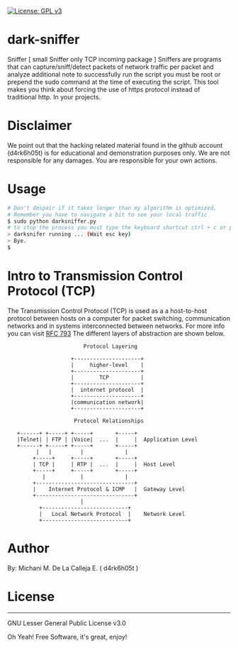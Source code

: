 [![License: GPL v3](https://img.shields.io/badge/License-GPLv3-blue.svg)](https://www.gnu.org/licenses/gpl-3.0)

# dark-sniffer
Sniffer [ small Sniffer only TCP incoming package ] Sniffers are programs that can capture/sniff/detect packets of network traffic per packet and analyze additional note to successfully run the script you must be root or prepend the sudo command at the time of executing the script. This tool makes you think about forcing the use of https protocol instead of traditional http. In your projects.

# Disclaimer
We point out that the hacking related material found in the github account (d4rk6h05t) is for educational and demonstration purposes only.
We are not responsible for any damages. You are responsible for your own actions.

# Usage
```sh
# Don't despair if it takes longer than my algorithm is optimized, 
# Remember you have to navigate a bit to see your local traffic 
$ sudo python darksniffer.py
# to stop the process you must type the keyboard shortcut ctrl + c or press  several times esc to exit!
> darksnifer running ... (Wait esc key)
> Bye.
$

```
# Intro to Transmission Control Protocol (TCP)
The Transmission Control Protocol (TCP) is used as a a host-to-host protocol between hosts on a computer for packet switching,
communication networks and in systems interconnected between networks.
For more info you can visit [RFC 793](https://tools.ietf.org/html/rfc793)
The different layers of abstraction are shown below.
                            
                            Protocol Layering

                        +---------------------+
                        |     higher-level    |
                        +---------------------+
                        |        TCP          |
                        +---------------------+
                        |  internet protocol  |
                        +---------------------+
                        |communication network|
                        +---------------------+
                        
                         Protocol Relationships 

       +------+ +-----+ +-----+       +-----+
       |Telnet| | FTP | |Voice|  ...  |     |  Application Level
       +------+ +-----+ +-----+       +-----+
             |   |         |             |
            +-----+     +-----+       +-----+
            | TCP |     | RTP |  ...  |     |  Host Level
            +-----+     +-----+       +-----+
               |           |             |
            +-------------------------------+
            |    Internet Protocol & ICMP   |  Gateway Level
            +-------------------------------+
                           |
              +---------------------------+
              |   Local Network Protocol  |    Network Level
              +---------------------------+

                         


# Author
By: Michani M. De La Calleja E. ( d4rk6h05t ) 


# License
----

GNU Lesser General Public License v3.0

Oh Yeah! Free Software,  it's great, enjoy!
